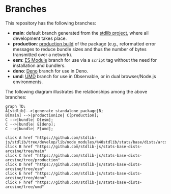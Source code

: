 <!--

@license Apache-2.0

Copyright (c) 2022 The Stdlib Authors.

Licensed under the Apache License, Version 2.0 (the "License");
you may not use this file except in compliance with the License.
You may obtain a copy of the License at

    http://www.apache.org/licenses/LICENSE-2.0

Unless required by applicable law or agreed to in writing, software
distributed under the License is distributed on an "AS IS" BASIS,
WITHOUT WARRANTIES OR CONDITIONS OF ANY KIND, either express or implied.
See the License for the specific language governing permissions and
limitations under the License.

-->

# Branches

This repository has the following branches:

-   **main**: default branch generated from the [stdlib project][stdlib-url], where all development takes place.
-   **production**: [production build][production-url] of the package (e.g., reformatted error messages to reduce bundle sizes and thus the number of bytes transmitted over a network).
-   **esm**: [ES Module][esm-url] branch for use via a `script` tag without the need for installation and bundlers.
-   **deno**: [Deno][deno-url] branch for use in Deno.
-   **umd**: [UMD][umd-url] branch for use in Observable, or in dual browser/Node.js environments.

The following diagram illustrates the relationships among the above branches:

```mermaid
graph TD;
A[stdlib]-->|generate standalone package|B;
B[main] -->|productionize| C[production];
C -->|bundle| D[esm];
C -->|bundle| E[deno];
C -->|bundle| F[umd];

click A href "https://github.com/stdlib-js/stdlib/tree/develop/lib/node_modules/%40stdlib/stats/base/dists/arcsine"
click B href "https://github.com/stdlib-js/stats-base-dists-arcsine/tree/main"
click C href "https://github.com/stdlib-js/stats-base-dists-arcsine/tree/production"
click D href "https://github.com/stdlib-js/stats-base-dists-arcsine/tree/esm"
click E href "https://github.com/stdlib-js/stats-base-dists-arcsine/tree/deno"
click F href "https://github.com/stdlib-js/stats-base-dists-arcsine/tree/umd"
```

[stdlib-url]: https://github.com/stdlib-js/stdlib/tree/develop/lib/node_modules/%40stdlib/stats/base/dists/arcsine
[production-url]: https://github.com/stdlib-js/stats-base-dists-arcsine/tree/production
[deno-url]: https://github.com/stdlib-js/stats-base-dists-arcsine/tree/deno
[umd-url]: https://github.com/stdlib-js/stats-base-dists-arcsine/tree/umd
[esm-url]: https://github.com/stdlib-js/stats-base-dists-arcsine/tree/esm